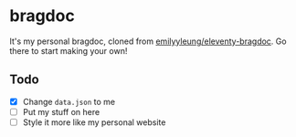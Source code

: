 # bragdoc

It's my personal bragdoc, cloned from [emilyyleung/eleventy-bragdoc](https://github.com/emilyyleung/eleventy-bragdoc). Go there to start making your own!

## Todo

- [x] Change `data.json` to me
- [ ] Put my stuff on here
- [ ] Style it more like my personal website